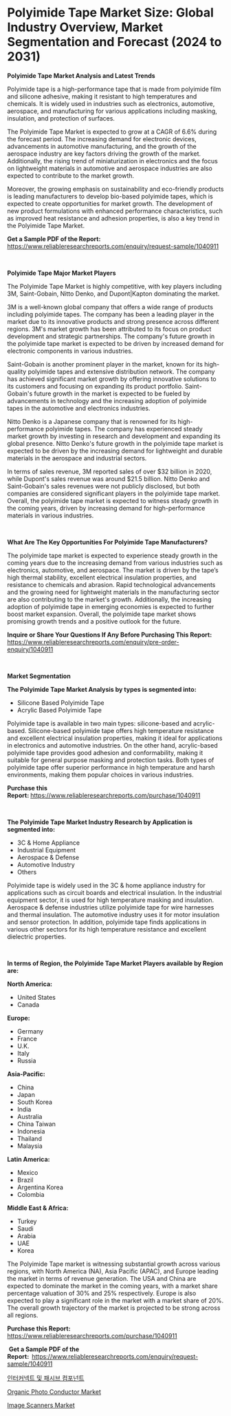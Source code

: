 <p><h1>Polyimide Tape Market Size: Global Industry Overview, Market Segmentation and Forecast (2024 to 2031)</h1></p><p><strong>Polyimide Tape Market Analysis and Latest Trends</strong></p>
<p><p>Polyimide tape is a high-performance tape that is made from polyimide film and silicone adhesive, making it resistant to high temperatures and chemicals. It is widely used in industries such as electronics, automotive, aerospace, and manufacturing for various applications including masking, insulation, and protection of surfaces.</p><p>The Polyimide Tape Market is expected to grow at a CAGR of 6.6% during the forecast period. The increasing demand for electronic devices, advancements in automotive manufacturing, and the growth of the aerospace industry are key factors driving the growth of the market. Additionally, the rising trend of miniaturization in electronics and the focus on lightweight materials in automotive and aerospace industries are also expected to contribute to the market growth.</p><p>Moreover, the growing emphasis on sustainability and eco-friendly products is leading manufacturers to develop bio-based polyimide tapes, which is expected to create opportunities for market growth. The development of new product formulations with enhanced performance characteristics, such as improved heat resistance and adhesion properties, is also a key trend in the Polyimide Tape Market.</p></p>
<p><strong>Get a Sample PDF of the Report:&nbsp;</strong> <a href="https://www.reliableresearchreports.com/enquiry/request-sample/1040911">https://www.reliableresearchreports.com/enquiry/request-sample/1040911</a></p>
<p>&nbsp;</p>
<p><strong>Polyimide Tape Major Market Players</strong></p>
<p><p>The Polyimide Tape Market is highly competitive, with key players including 3M, Saint-Gobain, Nitto Denko, and Dupont|Kapton dominating the market. </p><p>3M is a well-known global company that offers a wide range of products including polyimide tapes. The company has been a leading player in the market due to its innovative products and strong presence across different regions. 3M's market growth has been attributed to its focus on product development and strategic partnerships. The company's future growth in the polyimide tape market is expected to be driven by increased demand for electronic components in various industries.</p><p>Saint-Gobain is another prominent player in the market, known for its high-quality polyimide tapes and extensive distribution network. The company has achieved significant market growth by offering innovative solutions to its customers and focusing on expanding its product portfolio. Saint-Gobain's future growth in the market is expected to be fueled by advancements in technology and the increasing adoption of polyimide tapes in the automotive and electronics industries.</p><p>Nitto Denko is a Japanese company that is renowned for its high-performance polyimide tapes. The company has experienced steady market growth by investing in research and development and expanding its global presence. Nitto Denko's future growth in the polyimide tape market is expected to be driven by the increasing demand for lightweight and durable materials in the aerospace and industrial sectors.</p><p>In terms of sales revenue, 3M reported sales of over $32 billion in 2020, while Dupont's sales revenue was around $21.5 billion. Nitto Denko and Saint-Gobain's sales revenues were not publicly disclosed, but both companies are considered significant players in the polyimide tape market. Overall, the polyimide tape market is expected to witness steady growth in the coming years, driven by increasing demand for high-performance materials in various industries.</p></p>
<p>&nbsp;</p>
<p><strong>What Are The Key Opportunities For Polyimide Tape Manufacturers?</strong></p>
<p><p>The polyimide tape market is expected to experience steady growth in the coming years due to the increasing demand from various industries such as electronics, automotive, and aerospace. The market is driven by the tape’s high thermal stability, excellent electrical insulation properties, and resistance to chemicals and abrasion. Rapid technological advancements and the growing need for lightweight materials in the manufacturing sector are also contributing to the market's growth. Additionally, the increasing adoption of polyimide tape in emerging economies is expected to further boost market expansion. Overall, the polyimide tape market shows promising growth trends and a positive outlook for the future.</p></p>
<p><strong>Inquire or Share Your Questions If Any Before Purchasing This Report:</strong> <a href="https://www.reliableresearchreports.com/enquiry/pre-order-enquiry/1040911">https://www.reliableresearchreports.com/enquiry/pre-order-enquiry/1040911</a></p>
<p>&nbsp;</p>
<p><strong>Market Segmentation</strong></p>
<p><strong>The Polyimide Tape Market Analysis by types is segmented into:</strong></p>
<p><ul><li>Silicone Based Polyimide Tape</li><li>Acrylic Based Polyimide Tape</li></ul></p>
<p><p>Polyimide tape is available in two main types: silicone-based and acrylic-based. Silicone-based polyimide tape offers high temperature resistance and excellent electrical insulation properties, making it ideal for applications in electronics and automotive industries. On the other hand, acrylic-based polyimide tape provides good adhesion and conformability, making it suitable for general purpose masking and protection tasks. Both types of polyimide tape offer superior performance in high temperature and harsh environments, making them popular choices in various industries.</p></p>
<p><strong>Purchase this Report:&nbsp;</strong><a href="https://www.reliableresearchreports.com/purchase/1040911">https://www.reliableresearchreports.com/purchase/1040911</a></p>
<p>&nbsp;</p>
<p><strong>The Polyimide Tape Market Industry Research by Application is segmented into:</strong></p>
<p><ul><li>3C & Home Appliance</li><li>Industrial Equipment</li><li>Aerospace & Defense</li><li>Automotive Industry</li><li>Others</li></ul></p>
<p><p>Polyimide tape is widely used in the 3C & home appliance industry for applications such as circuit boards and electrical insulation. In the industrial equipment sector, it is used for high temperature masking and insulation. Aerospace & defense industries utilize polyimide tape for wire harnesses and thermal insulation. The automotive industry uses it for motor insulation and sensor protection. In addition, polyimide tape finds applications in various other sectors for its high temperature resistance and excellent dielectric properties.</p></p>
<p>&nbsp;</p>
<p><strong>In terms of Region, the Polyimide Tape Market Players available by Region are:</strong></p>
<p>
    <p> <strong> North America: </strong>
        <ul>
            <li>United States</li>
            <li>Canada</li>
        </ul>
        </p> 
    <p> <strong> Europe: </strong>
        <ul>
            <li>Germany</li>
            <li>France</li>
            <li>U.K.</li>
            <li>Italy</li>
            <li>Russia</li>
        </ul>
        </p> 
    <p> <strong> Asia-Pacific: </strong>
        <ul>
            <li>China</li>
            <li>Japan</li>
            <li>South Korea</li>
            <li>India</li>
            <li>Australia</li>
            <li>China Taiwan</li>
            <li>Indonesia</li>
            <li>Thailand</li>
            <li>Malaysia</li>
        </ul>
        </p> 
    <p> <strong> Latin America: </strong>
        <ul>
            <li>Mexico</li>
            <li>Brazil</li>
            <li>Argentina Korea</li>
            <li>Colombia</li>
        </ul>
        </p> 
    <p> <strong> Middle East & Africa: </strong>
        <ul>
            <li>Turkey</li>
            <li>Saudi</li>
            <li>Arabia</li>
            <li>UAE</li>
            <li>Korea</li>
        </ul>
    </p>
    </p>
<p><p>The Polyimide Tape market is witnessing substantial growth across various regions, with North America (NA), Asia Pacific (APAC), and Europe leading the market in terms of revenue generation. The USA and China are expected to dominate the market in the coming years, with a market share percentage valuation of 30% and 25% respectively. Europe is also expected to play a significant role in the market with a market share of 20%. The overall growth trajectory of the market is projected to be strong across all regions.</p></p>
<p><strong>Purchase this Report: </strong><a href="https://www.reliableresearchreports.com/purchase/1040911">https://www.reliableresearchreports.com/purchase/1040911</a></p>
<p>&nbsp;<strong>Get a Sample PDF of the Report:&nbsp;&nbsp;</strong><a href="https://www.reliableresearchreports.com/enquiry/request-sample/1040911">https://www.reliableresearchreports.com/enquiry/request-sample/1040911</a></p>
<p><strong></strong></p>
<p><p><a href="https://medium.com/@bruiser75687/%EC%9D%B8%ED%84%B0%EC%BB%A4%EB%84%A5%ED%8A%B8-%EB%B0%8F-%ED%8C%A8%EC%8B%9C%EB%B8%8C-%EB%B6%80%ED%92%88-%EC%8B%9C%EC%9E%A5%EC%9D%80-%EC%8B%9C%EC%9E%A5-%EC%A0%90%EC%9C%A0%EC%9C%A8-%ED%81%AC%EA%B8%B0-%EB%B0%8F-2031%EB%85%84%EA%B9%8C%EC%A7%80%EC%9D%98-%EC%98%88%EC%83%81-%EC%98%88%EC%B8%A1%EC%97%90-%EC%B4%88%EC%A0%90%EC%9D%84-%EB%A7%9E%EC%B6%A5%EB%8B%88%EB%8B%A4-1933f5094bf8">인터커넥트 및 패시브 컴포넌트</a></p><p><a href="https://view.publitas.com/reportprime-1/organic-photo-conductor-market-size-market-share-and-global-market-analysis-report-2023-2030/">Organic Photo Conductor Market</a></p><p><a href="https://view.publitas.com/reportprime-1/image-scanners-market-size-share-trends-analysis-report-by-material-by-type-by-end-user-by-region-and-segment-forecasts-2023-2030/">Image Scanners Market</a></p></p>